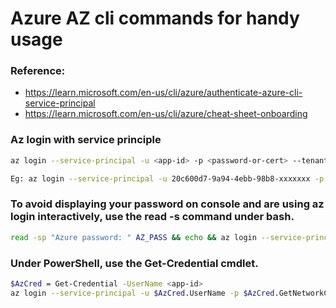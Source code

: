 # Azure AZ cli commands for handy usage

### Reference:
 - https://learn.microsoft.com/en-us/cli/azure/authenticate-azure-cli-service-principal
 - https://learn.microsoft.com/en-us/cli/azure/cheat-sheet-onboarding

### Az login with service principle
```bash
az login --service-principal -u <app-id> -p <password-or-cert> --tenant <tenant>

Eg: az login --service-principal -u 20c600d7-9a94-4ebb-98b8-xxxxxxx -p Bnh8Q~nvPP1VZ9bwomSO5vpTlwdYW5jxxxxxx --tenant 84f1e4ea-8554-43e1-8709-f0xxxxxxx
```

### To avoid displaying your password on console and are using az login interactively, use the read -s command under bash.
```bash
read -sp "Azure password: " AZ_PASS && echo && az login --service-principal -u <app-id> -p $AZ_PASS --tenant <tenant>
```

### Under PowerShell, use the Get-Credential cmdlet.
```bash
$AzCred = Get-Credential -UserName <app-id>
az login --service-principal -u $AzCred.UserName -p $AzCred.GetNetworkCredential().Password --tenant <tenant>
```
